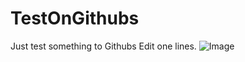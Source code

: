 # TestOnGithubs
Just test something to Githubs
Edit one lines. 
![Image](https://github.com/tommokmok/tommokmok.github.io/blob/master/mainAct.png)
